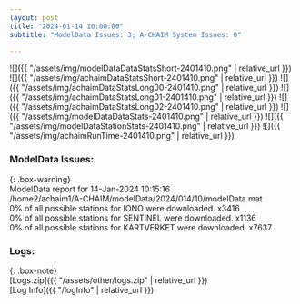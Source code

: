 ```yaml
---
layout: post
title: "2024-01-14 10:00:00"
subtitle: "ModelData Issues: 3; A-CHAIM System Issues: 0"

---
```


![]({{ "/assets/img/modelDataDataStatsShort-2401410.png" | relative_url }})
![]({{ "/assets/img/achaimDataStatsShort-2401410.png" | relative_url }})
![]({{ "/assets/img/achaimDataStatsLong00-2401410.png" | relative_url }})
![]({{ "/assets/img/achaimDataStatsLong01-2401410.png" | relative_url }})
![]({{ "/assets/img/achaimDataStatsLong02-2401410.png" | relative_url }})
![]({{ "/assets/img/modelDataDataStats-2401410.png" | relative_url }})
![]({{ "/assets/img/modelDataStationStats-2401410.png" | relative_url }})
![]({{ "/assets/img/achaimRunTime-2401410.png" | relative_url }})


### ModelData Issues:  
  
{: .box-warning}  
 ModelData report for 14-Jan-2024 10:15:16   
 /home2/achaim1/A-CHAIM/modelData/2024/014/10/modelData.mat   
 0% of all possible stations for IONO were downloaded. x3416   
 0% of all possible stations for SENTINEL were downloaded. x1136   
 0% of all possible stations for KARTVERKET were downloaded. x7637   
  


### Logs:  
  
{: .box-note}  
[Logs.zip]({{ "/assets/other/logs.zip" | relative_url }})  
[Log Info]({{ "/logInfo" | relative_url }})  
